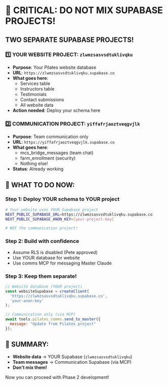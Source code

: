 # 🚨 CRITICAL: DO NOT MIX SUPABASE PROJECTS!

## TWO SEPARATE SUPABASE PROJECTS!

### 1️⃣ YOUR WEBSITE PROJECT: `zlwmzsasvsdtuklivqku`
- **Purpose**: Your Pilates website database
- **URL**: `https://zlwmzsasvsdtuklivqku.supabase.co`
- **What goes here**: 
  - Services table
  - Instructors table
  - Testimonials
  - Contact submissions
  - All website data
- **Action needed**: Deploy your schema here

### 2️⃣ COMMUNICATION PROJECT: `yiffafrjaoztveqgvjlk`
- **Purpose**: Team communication only
- **URL**: `https://yiffafrjaoztveqgvjlk.supabase.co`
- **What goes here**:
  - mcs_bridge_messages (team chat)
  - farm_enrollment (security)
  - Nothing else!
- **Status**: Already working

## 🎯 WHAT TO DO NOW:

### Step 1: Deploy YOUR schema to YOUR project
```bash
# Your website uses YOUR Supabase project
NEXT_PUBLIC_SUPABASE_URL=https://zlwmzsasvsdtuklivqku.supabase.co
NEXT_PUBLIC_SUPABASE_ANON_KEY=[your-project-key]

# NOT the communication project!
```

### Step 2: Build with confidence
- Assume RLS is disabled (Pete approved)
- Use YOUR database for website
- Use comms MCP for messaging Master Claude

### Step 3: Keep them separate!
```javascript
// Website database (YOUR project)
const websiteSupabase = createClient(
  'https://zlwmzsasvsdtuklivqku.supabase.co',
  'your-anon-key'
);

// Communication only (via MCP)
await tools.pilates_comms.send_to_master({
  message: "Update from Pilates project"
});
```

## 📝 SUMMARY:
- **Website data** → YOUR Supabase (`zlwmzsasvsdtuklivqku`)
- **Team messages** → Communication Supabase (via MCP)
- **Don't mix them!**

Now you can proceed with Phase 2 development!